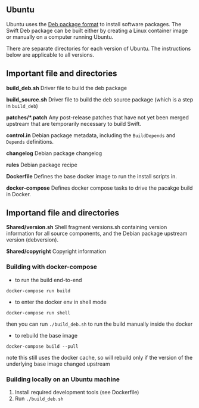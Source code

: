 ## Ubuntu

Ubuntu uses the [Deb package format]() to install software packages.
The Swift Deb package can be built either by creating a Linux container image or manually on a computer running Ubuntu.

There are separate directories for each version of Ubuntu.
The instructions below are applicable to all versions.

## Important file and directories

**build_deb.sh**
Driver file to build the deb package

**build_source.sh**
Driver file to build the deb source package (which is a step in `build_deb`)

**patches/*.patch**
Any post-release patches that have not yet been merged upstream that are temporarily necessary to build Swift.

**control.in**
Debian package metadata, including the `BuildDepends` and `Depends` definitions.

**changelog**
Debian package changelog

**rules**
Debian package recipe

**Dockerfile**
Defines the base docker image to run the install scripts in.

**docker-compose**
Defines docker compose tasks to drive the pacakge build in Docker.

## Importand file and directories

**Shared/version.sh**
Shell fragment versions.sh containing version information for all source components, and the Debian package upstream version (debversion).

**Shared/copyright**
Copyright information

### Building with docker-compose

* to run the build end-to-end

```
docker-compose run build
```

* to enter the docker env in shell mode

```
docker-compose run shell
```

then you can run `./build_deb.sh` to run the build manually inside the docker


* to rebuild the base image

```
docker-compose build --pull
```

note this still uses the docker cache, so will rebuild only if the version of the underlying base image changed upstream

### Building locally on an Ubuntu machine

1. Install required development tools (see Dockerfile)
2. Run `./build_deb.sh`
